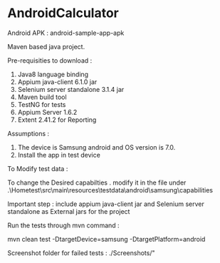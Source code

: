# AndroidCalculator

Android APK : android-sample-app-apk

Maven based java project.

Pre-requisities to download : 

1. Java8 language binding 
2. Appium java-client 6.1.0 jar
3. Selenium server standalone 3.1.4 jar
4. Maven build tool
5. TestNG for tests
6. Appium Server 1.6.2
7. Extent 2.41.2 for Reporting

Assumptions : 

1. The device is Samsung android and OS version is 7.0.
2. Install the app in test device

To Modify test data : 

To change the Desired capabilties . modify it in the file under  .\Hometest\src\main\resources\testdata\android\samsung\capabilities 

Important step :  include appium java-client jar and Selenium server standalone as External jars for the project

Run the tests through mvn command  : 

mvn clean test -DtargetDevice=samsung -DtargetPlatform=android 

Screenshot folder for failed tests : ./Screenshots/"



